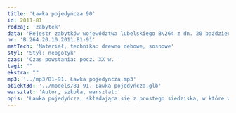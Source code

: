 ```yaml
---
title: 'Ławka pojedyńcza 90'
id: 2011-81
rodzaj: 'zabytek'
data: 'Rejestr zabytków województwa lubelskiego B\264 z dn. 20 października 2011 r. '
nr: 'B.264.20.10.2011.81-91'
matTech: 'Materiał, technika: drewno dębowe, sosnowe'
styl: 'Styl: neogotyk'
czas: 'Czas powstania: pocz. XX w. '
tagi: ""
ekstra: ""
mp3: '../mp3/81-91. Ławka pojedyńcza.mp3'
obiekt3d: '../models/81-91. Ławka pojedyńcza.glb'
warsztat: 'Autor, szkoła, warsztat:'
opis: 'Ławka pojedyńcza, składająca się z prostego siedziska, w które wprawione są trzy ażurowe podstawy, z wplecionymi literami M, stylizowanymi na gotyckie. '
---
```


